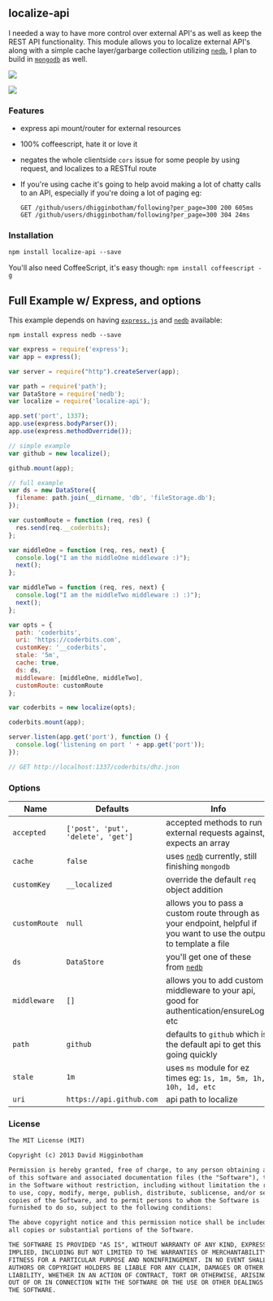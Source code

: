 ## localize-api
I needed a way to have more control over external API's as well as keep the REST API functionality. This module allows you to localize external API's along with a simple cache layer/garbarge collection utilizing [`nedb`](https://github.com/louischatriot/nedb), I plan to build in [`mongodb`](https://github.com/mongodb/node-mongodb-native) as well. 

![](https://nodei.co/npm/localize-api.png?downloads=true&stars=true) 

![](https://badge.fury.io/js/localize-api.png)

### Features
- express api mount/router for external resources
- 100% coffeescript, hate it or love it
- negates the whole clientside `cors` issue for some people by using request, and localizes to a RESTful route
- If you're using cache it's going to help avoid making a lot of chatty calls to an API, especially if you're doing a lot of paging eg:
  
  ```
  GET /github/users/dhigginbotham/following?per_page=300 200 605ms
  GET /github/users/dhigginbotham/following?per_page=300 304 24ms
  ```

### Installation
```md
npm install localize-api --save
```

You'll also need CoffeeScript, it's easy though: `npm install coffeescript -g`

## Full Example w/ Express, and options
This example depends on having [`express.js`](https://github.com/visionmedia/express) and [`nedb`](https://github.com/louischatriot/nedb) available:

  `npm install express nedb --save`

```js
var express = require('express');
var app = express();

var server = require("http").createServer(app);

var path = require('path');
var DataStore = require('nedb');
var localize = require('localize-api');

app.set('port', 1337);
app.use(express.bodyParser());
app.use(express.methodOverride());

// simple example
var github = new localize();

github.mount(app);

// full example
var ds = new DataStore({
  filename: path.join(__dirname, 'db', 'fileStorage.db');
});

var customRoute = function (req, res) {
  res.send(req.__coderbits);
};

var middleOne = function (req, res, next) {
  console.log("I am the middleOne middleware :)");
  next();
};

var middleTwo = function (req, res, next) {
  console.log("I am the middleTwo middleware :) :)");
  next();
};

var opts = {
  path: 'coderbits',
  uri: 'https://coderbits.com',
  customKey: '__coderbits',
  stale: '5m',
  cache: true,
  ds: ds,
  middleware: [middleOne, middleTwo],
  customRoute: customRoute
};

var coderbits = new localize(opts);

coderbits.mount(app);

server.listen(app.get('port'), function () {
  console.log('listening on port ' + app.get('port'));
});

// GET http://localhost:1337/coderbits/dhz.json
```

### Options
Name | Defaults | Info
--- | --- | ---
`accepted` | `['post', 'put', 'delete', 'get']` | accepted methods to run external requests against, expects an array
`cache` | `false` | uses [`nedb`](https://github.com/louischatriot/nedb) currently, still finishing `mongodb`
`customKey` | `__localized` | override the default `req` object addition
`customRoute` | `null` | allows you to pass a custom route through as your endpoint, helpful if you want to use the output to template a file
`ds` | `DataStore` | you'll get one of these from [`nedb`](https://github.com/louischatriot/nedb)
`middleware` | `[]` | allows you to add custom middleware to your api, good for authentication/ensureLogin etc
`path` | `github` | defaults to `github` which is the default api to get this going quickly
`stale` | `1m` | uses `ms` module for ez times eg: `1s, 1m, 5m, 1h, 10h, 1d, etc`
`uri` | `https://api.github.com` | api path to localize


### License
```md
The MIT License (MIT)

Copyright (c) 2013 David Higginbotham 

Permission is hereby granted, free of charge, to any person obtaining a copy
of this software and associated documentation files (the "Software"), to deal
in the Software without restriction, including without limitation the rights
to use, copy, modify, merge, publish, distribute, sublicense, and/or sell
copies of the Software, and to permit persons to whom the Software is
furnished to do so, subject to the following conditions:

The above copyright notice and this permission notice shall be included in
all copies or substantial portions of the Software.

THE SOFTWARE IS PROVIDED "AS IS", WITHOUT WARRANTY OF ANY KIND, EXPRESS OR
IMPLIED, INCLUDING BUT NOT LIMITED TO THE WARRANTIES OF MERCHANTABILITY,
FITNESS FOR A PARTICULAR PURPOSE AND NONINFRINGEMENT. IN NO EVENT SHALL THE
AUTHORS OR COPYRIGHT HOLDERS BE LIABLE FOR ANY CLAIM, DAMAGES OR OTHER
LIABILITY, WHETHER IN AN ACTION OF CONTRACT, TORT OR OTHERWISE, ARISING FROM,
OUT OF OR IN CONNECTION WITH THE SOFTWARE OR THE USE OR OTHER DEALINGS IN
THE SOFTWARE.
```
